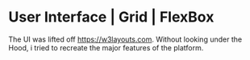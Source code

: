 # User Interface | Grid | FlexBox

The UI was lifted off https://w3layouts.com. Without looking under the Hood, i tried to recreate the major features of the platform.
